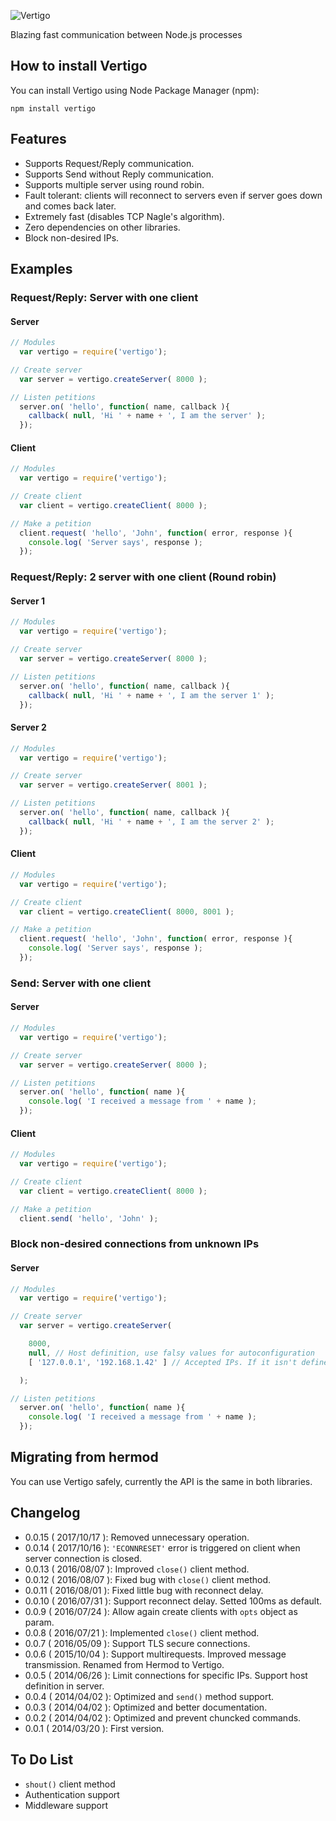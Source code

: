 
![Vertigo](https://cloud.githubusercontent.com/assets/1794673/10267561/1b0eef2e-6a99-11e5-9770-71e13744166c.png)

Blazing fast communication between Node.js processes

## How to install Vertigo
You can install Vertigo using Node Package Manager (npm):
```
npm install vertigo
```

## Features
* Supports Request/Reply communication.
* Supports Send without Reply communication.
* Supports multiple server using round robin.
* Fault tolerant: clients will reconnect to servers even if server goes down and comes back later.
* Extremely fast (disables TCP Nagle's algorithm).
* Zero dependencies on other libraries.
* Block non-desired IPs.

## Examples
### Request/Reply: Server with one client
#### Server
```js
// Modules
  var vertigo = require('vertigo');

// Create server
  var server = vertigo.createServer( 8000 );

// Listen petitions
  server.on( 'hello', function( name, callback ){
    callback( null, 'Hi ' + name + ', I am the server' );
  });

```
#### Client
```js
// Modules
  var vertigo = require('vertigo');

// Create client
  var client = vertigo.createClient( 8000 );

// Make a petition
  client.request( 'hello', 'John', function( error, response ){
    console.log( 'Server says', response );
  });
```

### Request/Reply: 2 server with one client (Round robin)
#### Server 1
```js
// Modules
  var vertigo = require('vertigo');

// Create server
  var server = vertigo.createServer( 8000 );

// Listen petitions
  server.on( 'hello', function( name, callback ){
    callback( null, 'Hi ' + name + ', I am the server 1' );
  });

```
#### Server 2
```js
// Modules
  var vertigo = require('vertigo');

// Create server
  var server = vertigo.createServer( 8001 );

// Listen petitions
  server.on( 'hello', function( name, callback ){
    callback( null, 'Hi ' + name + ', I am the server 2' );
  });

```
#### Client
```js
// Modules
  var vertigo = require('vertigo');

// Create client
  var client = vertigo.createClient( 8000, 8001 );

// Make a petition
  client.request( 'hello', 'John', function( error, response ){
    console.log( 'Server says', response );
  });
```

### Send: Server with one client
#### Server
```js
// Modules
  var vertigo = require('vertigo');

// Create server
  var server = vertigo.createServer( 8000 );

// Listen petitions
  server.on( 'hello', function( name ){
    console.log( 'I received a message from ' + name );
  });

```
#### Client
```js
// Modules
  var vertigo = require('vertigo');

// Create client
  var client = vertigo.createClient( 8000 );

// Make a petition
  client.send( 'hello', 'John' );
```

### Block non-desired connections from unknown IPs
#### Server
```js
// Modules
  var vertigo = require('vertigo');

// Create server
  var server = vertigo.createServer(

    8000,
    null, // Host definition, use falsy values for autoconfiguration
    [ '127.0.0.1', '192.168.1.42' ] // Accepted IPs. If it isn't defined all IPs are accepted.

  );

// Listen petitions
  server.on( 'hello', function( name ){
    console.log( 'I received a message from ' + name );
  });

```

## Migrating from hermod
You can use Vertigo safely, currently the API is the same in both libraries.

## Changelog
* 0.0.15 ( 2017/10/17 ): Removed unnecessary operation.
* 0.0.14 ( 2017/10/16 ): `'ECONNRESET'` error is triggered on client when server connection is closed.
* 0.0.13 ( 2016/08/07 ): Improved `close()` client method.
* 0.0.12 ( 2016/08/07 ): Fixed bug with `close()` client method.
* 0.0.11 ( 2016/08/01 ): Fixed little bug with reconnect delay.
* 0.0.10 ( 2016/07/31 ): Support reconnect delay. Setted 100ms as default.
* 0.0.9 ( 2016/07/24 ): Allow again create clients with `opts` object as param.
* 0.0.8 ( 2016/07/21 ): Implemented `close()` client method.
* 0.0.7 ( 2016/05/09 ): Support TLS secure connections.
* 0.0.6 ( 2015/10/04 ): Support multirequests. Improved message transmission. Renamed from Hermod to Vertigo.
* 0.0.5 ( 2014/06/26 ): Limit connections for specific IPs. Support host definition in server.
* 0.0.4 ( 2014/04/02 ): Optimized and `send()` method support.
* 0.0.3 ( 2014/04/02 ): Optimized and better documentation.
* 0.0.2 ( 2014/04/02 ): Optimized and prevent chuncked commands.
* 0.0.1 ( 2014/03/20 ): First version.

## To Do List
* `shout()` client method
* Authentication support
* Middleware support
